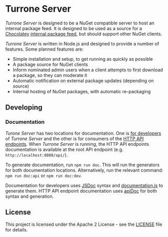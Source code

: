 # Turrone Server

_Turrone Server_ is designed to be a NuGet compatible server to host an internal package feed. It is designed to be used as a source for a [Chocolatey](https://chocolatey.org/) [internal package feed](https://chocolatey.org/docs/how-to-host-feed), but should support other NuGet clients.

_Turrone Server_ is written in Node.js and designed to provide a number of features. Some planned features are:

- Simple installation and setup, to get running as quickly as possible
- A package source for NuGet clients
- Inform nominated admin users when a client attempts to first download a package, so they can moderate it
- Automatic notification on external package updates (depending on source)
- Internal hosting of NuGet packages, with automatic re-packaging

## Developing

### Documentation

_Turone Server_ has two locations for documentation. One is [for developers](doc/dev/index.html) of _Turrone Server_ and the other is for consumers of the [HTTP API endpoints](doc/api/index.html). When _Turrone Server_ is running, the HTTP API endpoints documentation is available at the root API endpoint (e.g. `http://localhost:8080/api/`).

To generate documentation, run `npm run doc`. This will run the generators for both documentation locations. Alternatively, run the relevant command: `npm run doc:api` or `npm run doc:dev`.

Documentation for developers uses [JSDoc](http://usejsdoc.org/) syntax and [documentation.js](http://documentation.js.org/) to generate them. HTTP API endpoint documentation uses [apiDoc](http://apidocjs.com) for both syntax and generation.

## License

This project is licensed under the Apache 2 License - see the [LICENSE](LICENSE) file for details.
